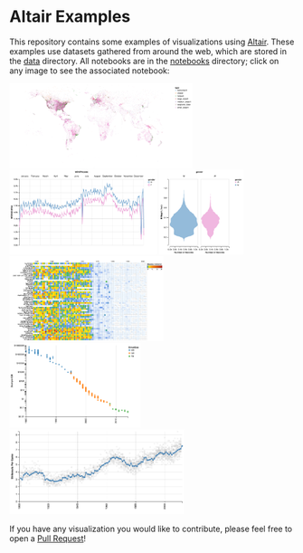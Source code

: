 # Altair Examples

This repository contains some examples of visualizations using [Altair](http://altair-viz.github.io).
These examples use datasets gathered from around the web, which are stored in the [data](data/) directory.
All notebooks are in the [notebooks](notebooks/) directory; click on any image to see the associated notebook:

[<img src="images/Airports.png" height=150>](notebooks/Airports.ipynb)
[<img src="images/Births.png" height=150>](notebooks/Births.ipynb)
[<img src="images/Marathon.png" height=150>](notebooks/MarathonData.ipynb)
[<img src="images/Measles.png" height=150>](notebooks/Measles.ipynb)
[<img src="images/Storage.png" height=150>](notebooks/PriceOfStorage.ipynb)
[<img src="images/Strikeouts.png" height=150>](notebooks/MLB_Strikeouts.ipynb )
            
If you have any visualization you would like to contribute, please feel free to open a [Pull Request](https://github.com/jakevdp/altair-examples/pulls)!
